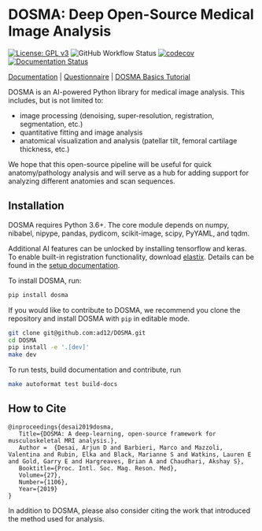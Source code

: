 # DOSMA: Deep Open-Source Medical Image Analysis
[![License: GPL v3](https://img.shields.io/badge/License-GPLv3-blue.svg)](https://www.gnu.org/licenses/gpl-3.0)
![GitHub Workflow Status](https://img.shields.io/github/workflow/status/ad12/DOSMA/CI)
[![codecov](https://codecov.io/gh/ad12/DOSMA/branch/master/graph/badge.svg?token=X2FRQJHV2M)](https://codecov.io/gh/ad12/DOSMA)
[![Documentation Status](https://readthedocs.org/projects/dosma/badge/?version=latest)](https://dosma.readthedocs.io/en/latest/?badge=latest)

[Documentation](http://dosma.readthedocs.io/) | [Questionnaire](https://forms.gle/sprthTC2swyt8dDb6) | [DOSMA Basics Tutorial](https://colab.research.google.com/drive/1zY5-3ZyTBrn7hoGE5lH0IoQqBzumzP1i?usp=sharing)

DOSMA is an AI-powered Python library for medical image analysis. This includes, but is not limited to:
- image processing (denoising, super-resolution, registration, segmentation, etc.)
- quantitative fitting and image analysis
- anatomical visualization and analysis (patellar tilt, femoral cartilage thickness, etc.)

We hope that this open-source pipeline will be useful for quick anatomy/pathology analysis and will serve as a hub for adding support for analyzing different anatomies and scan sequences.

## Installation
DOSMA requires Python 3.6+. The core module depends on numpy, nibabel, nipype,
pandas, pydicom, scikit-image, scipy, PyYAML, and tqdm.

Additional AI features can be unlocked by installing tensorflow and keras. To
enable built-in registration functionality, download [elastix](https://elastix.lumc.nl/download.php).
Details can be found in the [setup documentation](https://dosma.readthedocs.io/en/latest/general/installation.html#setup).

To install DOSMA, run:

```bash
pip install dosma
```

If you would like to contribute to DOSMA, we recommend you clone the repository and
install DOSMA with `pip` in editable mode.

```bash
git clone git@github.com:ad12/DOSMA.git
cd DOSMA
pip install -e '.[dev]'
make dev
```

To run tests, build documentation and contribute, run
```bash
make autoformat test build-docs
```

## How to Cite
```
@inproceedings{desai2019dosma,
   Title={DOSMA: A deep-learning, open-source framework for musculoskeletal MRI analysis.},
   Author =  {Desai, Arjun D and Barbieri, Marco and Mazzoli, Valentina and Rubin, Elka and Black, Marianne S and Watkins, Lauren E and Gold, Garry E and Hargreaves, Brian A and Chaudhari, Akshay S},
   Booktitle={Proc. Intl. Soc. Mag. Reson. Med},
   Volume={27},
   Number={1106},
   Year={2019}
}
```

In addition to DOSMA, please also consider citing the work that introduced the method used for analysis.
